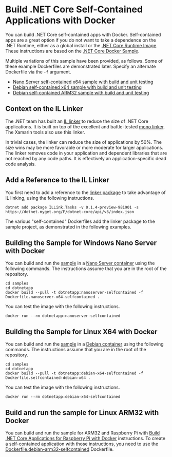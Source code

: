# Build .NET Core Self-Contained Applications with Docker

You can build .NET Core self-contained apps with Docker. Self-contained apps are a great option if you do not want to take a dependence on the .NET Runtime, either as a global install or the [.NET Core Runtime Image](https://hub.docker.com/r/microsoft/dotnet/). These instructions are based on the [.NET Core Docker Sample](README.md).

Multiple variations of this sample have been provided, as follows. Some of these example Dockerfiles are demonstrated later. Specify an alternate Dockerfile via the `-f` argument.

* [Nano Server self-contained x64 sample with build and unit testing](Dockerfile.nanoserver-x64-selfcontained)
* [Debian self-contained x64 sample with build and unit testing](Dockerfile.debian-x64-selfcontained)
* [Debian self-contained ARM32 sample with build and unit testing](Dockerfile.debian-arm32-selfcontained)

## Context on the IL Linker

The .NET team has built an [IL linker](https://github.com/dotnet/core/blob/master/samples/linker-instructions.md
) to reduce the size of .NET Core applications. It is built on top of the excellent and battle-tested [mono linker](https://github.com/mono/linker). The Xamarin tools also use this linker.

In trivial cases, the linker can reduce the size of applications by 50%. The size wins may be more favorable or more moderate for larger applications. The linker removes code in your application and dependent libraries that are not reached by any code paths. It is effectively an application-specific dead code analysis.

## Add a Reference to the IL Linker

You first need to add a reference to the [linker package](https://dotnet.myget.org/feed/dotnet-core/package/nuget/Illink.Tasks) to take advantage of IL linking, using the following instructions.

```console
dotnet add package ILLink.Tasks -v 0.1.4-preview-981901 -s https://dotnet.myget.org/F/dotnet-core/api/v3/index.json
```

The various "self-contained" Dockerfiles add the linker package to the sample project, as demonstrated in the following examples.

## Building the Sample for Windows Nano Server with Docker

You can build and run the [sample](Dockerfile.nanoserver-x64-selfcontained) in a [Nano Server container](https://hub.docker.com/r/microsoft/nanoserver/) using the following commands. The instructions assume that you are in the root of the repository.

```console
cd samples
cd dotnetapp
docker build --pull -t dotnetapp:nanoserver-selfcontained -f Dockerfile.nanoserver-x64-selfcontained .
```

You can test the image with the following instructions.

```console
docker run --rm dotnetapp:nanoserver-selfcontained
```

## Building the Sample for Linux X64 with Docker

You can build and run the [sample](Dockerfile.selfcontained-linux-x64) in a [Debian container](https://hub.docker.com/r/library/debian/) using the following commands. The instructions assume that you are in the root of the repository.

```console
cd samples
cd dotnetapp
docker build --pull -t dotnetapp:debian-x64-selfcontained -f Dockerfile.selfcontained-debian-x64 .
```

You can test the image with the following instructions.

```console
docker run --rm dotnetapp:debian-x64-selfcontained
```

## Build and run the sample for Linux ARM32 with Docker

You can build and run the sample for ARM32 and Raspberry Pi with [Build .NET Core Applications for Raspberry Pi with Docker](dotnet-docker-arm32.md) instructions. To create a self-contained application with those instructions, you need to use the [Dockerfile.debian-arm32-selfcontained](Dockerfile.debian-arm32-selfcontained) Dockerfile.

